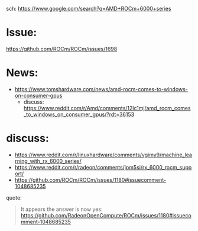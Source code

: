 sch: https://www.google.com/search?q=AMD+ROCm+6000+series

# Issue:
https://github.com/ROCm/ROCm/issues/1698

# News:
- https://www.tomshardware.com/news/amd-rocm-comes-to-windows-on-consumer-gpus
  - discuss: https://www.reddit.com/r/Amd/comments/12lc1mj/amd_rocm_comes_to_windows_on_consumer_gpus/?rdt=36153

# discuss:
- https://www.reddit.com/r/linuxhardware/comments/vgimy9/machine_learning_with_rx_6000_series/
- https://www.reddit.com/r/radeon/comments/jpm5si/rx_6000_rocm_support/
- https://github.com/ROCm/ROCm/issues/1180#issuecomment-1048685235

quote:
>It appears the answer is now yes: https://github.com/RadeonOpenCompute/ROCm/issues/1180#issuecomment-1048685235 
